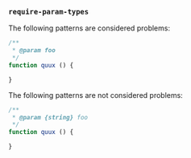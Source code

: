 ### `require-param-types`

The following patterns are considered problems:

```js
/**
 * @param foo
 */
function quux () {

}
```

The following patterns are not considered problems:

```js
/**
 * @param {string} foo
 */
function quux () {

}
```
